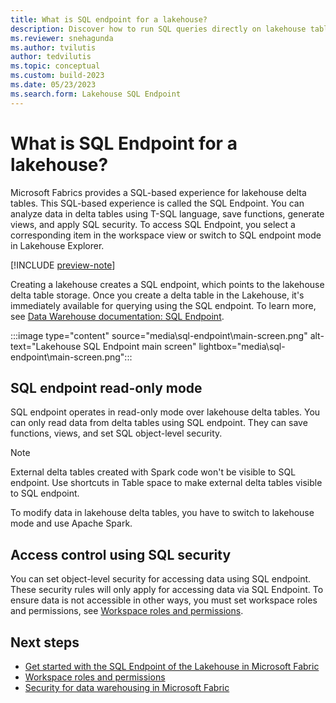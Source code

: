 ```yaml
---
title: What is SQL endpoint for a lakehouse?
description: Discover how to run SQL queries directly on lakehouse tables.
ms.reviewer: snehagunda
ms.author: tvilutis
author: tedvilutis
ms.topic: conceptual
ms.custom: build-2023
ms.date: 05/23/2023
ms.search.form: Lakehouse SQL Endpoint
---
```


# What is SQL Endpoint for a lakehouse?

Microsoft Fabrics provides a SQL-based experience for lakehouse delta tables. This SQL-based experience is called the SQL Endpoint. You can analyze data in delta tables using T-SQL language, save functions, generate views, and apply SQL security. To access SQL Endpoint, you select a corresponding item in the workspace view or switch to SQL endpoint mode in Lakehouse Explorer.

[!INCLUDE [preview-note](../includes/preview-note.md)]

Creating a lakehouse creates a SQL endpoint, which points to the lakehouse delta table storage. Once you create a delta table in the Lakehouse, it's immediately available for querying using the SQL endpoint. To learn more, see [Data Warehouse documentation: SQL Endpoint](../data-warehouse/data-warehousing.md#sql-endpoint-of-the-lakehouse).

:::image type="content" source="media\sql-endpoint\main-screen.png" alt-text="Lakehouse SQL Endpoint main screen" lightbox="media\sql-endpoint\main-screen.png":::

## SQL endpoint read-only mode

SQL endpoint operates in read-only mode over lakehouse delta tables. You can only read data from delta tables using SQL endpoint. They can save functions, views, and set SQL object-level security.

> [!NOTE]
> External delta tables created with Spark code won't be visible to SQL endpoint. Use shortcuts in Table space to make external delta tables visible to SQL endpoint.

To modify data in lakehouse delta tables, you have to switch to lakehouse mode and use Apache Spark.

## Access control using SQL security

You can set object-level security for accessing data using SQL endpoint. These security rules will only apply for accessing data via SQL Endpoint. To ensure data is not accessible in other ways, you must set workspace roles and permissions, see [Workspace roles and permissions](workspace-roles-lakehouse.md).

## Next steps

- [Get started with the SQL Endpoint of the Lakehouse in Microsoft Fabric](../data-warehouse/data-warehousing.md#sql-endpoint-of-the-lakehouse)
- [Workspace roles and permissions](workspace-roles-lakehouse.md)
- [Security for data warehousing in Microsoft Fabric](../data-warehouse/security.md)

